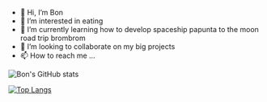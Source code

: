 - 👋 Hi, I’m Bon 
- 👀 I’m interested in eating
- 🌱 I’m currently learning how to develop spaceship papunta to the moon road trip brombrom
- 💞️ I’m looking to collaborate on my big projects
- 📫 How to reach me ...

<!---
jhonbonjuvi/jhonbonjuvi is a ✨ special ✨ repository because its `README.md` (this file) appears on your GitHub profile.
You can click the Preview link to take a look at your changes.
--->


![Bon's GitHub stats](https://github-readme-stats.vercel.app/api?username=jhonbonjuvi&show_icons=true&theme=tokyonight)

[![Top Langs](https://github-readme-stats.vercel.app/api/top-langs/?username=jhonbonjuvi&hide_progress=false&layout=compact)](https://github.com/jhonbonjuvi/github-readme-stats)
